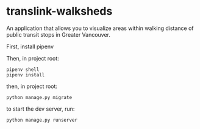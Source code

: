 # translink-walksheds

An application that allows you to visualize areas within walking distance of public transit stops in Greater Vancouver.

First, install pipenv

Then, in project root:
```shell
pipenv shell
pipenv install
```
then, in project root:
```shell
python manage.py migrate
```

to start the dev server, run:
```shell
python manage.py runserver
```
